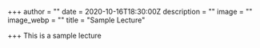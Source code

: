 +++
author = ""
date = 2020-10-16T18:30:00Z
description = ""
image = ""
image_webp = ""
title = "Sample Lecture"

+++
This is a sample lecture